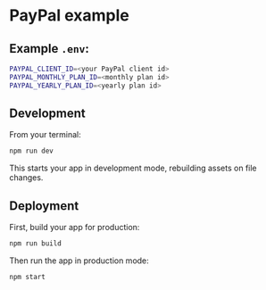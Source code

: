 # PayPal example

## Example `.env`:

```sh
PAYPAL_CLIENT_ID=<your PayPal client id>
PAYPAL_MONTHLY_PLAN_ID=<monthly plan id>
PAYPAL_YEARLY_PLAN_ID=<yearly plan id>
```

## Development

From your terminal:

```sh
npm run dev
```

This starts your app in development mode, rebuilding assets on file changes.

## Deployment

First, build your app for production:

```sh
npm run build
```

Then run the app in production mode:

```sh
npm start
```
